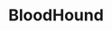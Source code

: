 ---
layout: tag-list
type: tag
title: BloodHound
slug: BloodHound
category: Tag
sidebar: false
description: >
    Es una gran herramienta visual que muestra la relación entre múltiples objetos de Active Directory y permite evaluar de forma rápida la posibilidad de comprometer información relevante, además de identificar potenciales debilidades de seguridad. Lo mejor de esta herramienta es que prácticamente está lista para usar después de la instalación, por lo que no se requieren complicadas configuraciones de inicio.
---